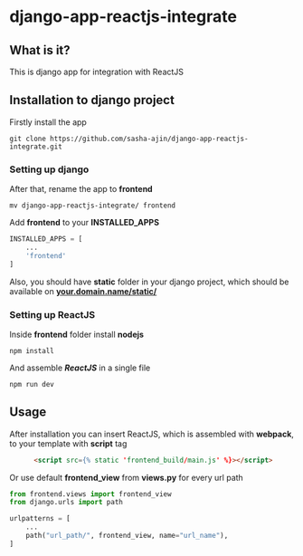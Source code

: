 # django-app-reactjs-integrate

## What is it?
 
This is django app for integration with ReactJS

## Installation to django project 

Firstly install the app 

```
git clone https://github.com/sasha-ajin/django-app-reactjs-integrate.git
```
### Setting up django 
After that, rename the app to **frontend**

```
mv django-app-reactjs-integrate/ frontend
```

Add **frontend** to your **INSTALLED_APPS**

```python
INSTALLED_APPS = [
    ...
    'frontend'
]
```

Also, you should have **static** folder in your django project, which should be available on [**your.domain.name/static/**](https://your.domain.name/static) 

### Setting up ReactJS

Inside **frontend** folder install **nodejs**

```
npm install
```

And assemble ***ReactJS*** in a single file

```
npm run dev
```
## Usage

After installation you can insert ReactJS, which is assembled with **webpack**, to your template with **script** tag

```html
      <script src={% static 'frontend_build/main.js' %}></script>
```

Or use default **frontend_view** from **views.py** for every url path

```python
from frontend.views import frontend_view
from django.urls import path

urlpatterns = [
    ...
    path("url_path/", frontend_view, name="url_name"),
]
```



